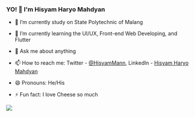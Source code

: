 ### YO! 👋 I'm Hisyam Haryo Mahdyan


- 🔭 I’m currently study on State Polytechnic of Malang
- 🌱 I’m currently learning the UI/UX, Front-end Web Developing, and Flutter
- 💬 Ask me about anything 
- 📫 How to reach me: Twitter - [ @HisyamMann](https://twitter.com/HisyamMann), LinkedIn - [ Hisyam Haryo Mahdyan](https://www.linkedin.com/in/hisyam-haryo-mahdyan-6022b61b8/)


- 😄 Pronouns: He/His
- ⚡ Fun fact: I love Cheese so much

<img src= "https://github-readme-stats.vercel.app/api?username=mashhisyam&&show_icons=true&title_color=ca6702&icon_color=ee9b00&text_color=e9d8a6&bg_color=9b2226">


